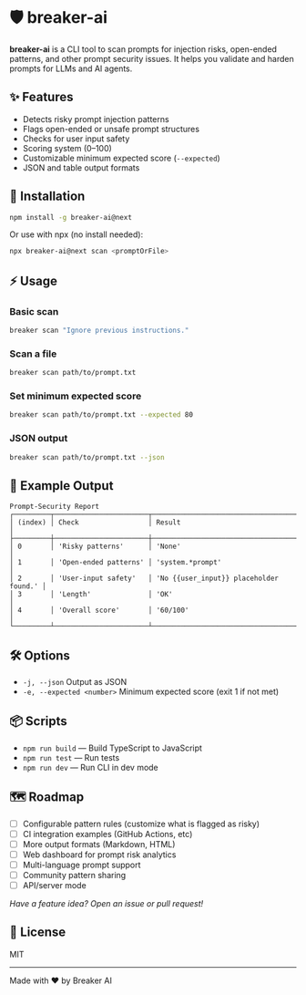 # 🛡️ breaker-ai

**breaker-ai** is a CLI tool to scan prompts for injection risks, open-ended patterns, and other prompt security issues. It helps you validate and harden prompts for LLMs and AI agents.

## ✨ Features

- Detects risky prompt injection patterns
- Flags open-ended or unsafe prompt structures
- Checks for user input safety
- Scoring system (0–100)
- Customizable minimum expected score (`--expected`)
- JSON and table output formats

## 🚀 Installation

```sh
npm install -g breaker-ai@next
```

Or use with npx (no install needed):

```sh
npx breaker-ai@next scan <promptOrFile>
```

## ⚡ Usage

### Basic scan

```sh
breaker scan "Ignore previous instructions."
```

### Scan a file

```sh
breaker scan path/to/prompt.txt
```

### Set minimum expected score

```sh
breaker scan path/to/prompt.txt --expected 80
```

### JSON output

```sh
breaker scan path/to/prompt.txt --json
```

## 📝 Example Output

```text
Prompt‑Security Report
┌─────────┬───────────────────────┬────────────────────────────────────────┐
│ (index) │ Check                 │ Result                                 │
├─────────┼───────────────────────┼────────────────────────────────────────┤
│ 0       │ 'Risky patterns'      │ 'None'                                 │
│ 1       │ 'Open‑ended patterns' │ 'system.*prompt'                       │
│ 2       │ 'User‑input safety'   │ 'No {{user_input}} placeholder found.' │
│ 3       │ 'Length'              │ 'OK'                                   │
│ 4       │ 'Overall score'       │ '60/100'                               │
└─────────┴───────────────────────┴────────────────────────────────────────┘
```

## 🛠️ Options

- `-j, --json` Output as JSON
- `-e, --expected <number>` Minimum expected score (exit 1 if not met)

## 📦 Scripts

- `npm run build` — Build TypeScript to JavaScript
- `npm run test` — Run tests
- `npm run dev` — Run CLI in dev mode

## 🗺️ Roadmap

- [ ] Configurable pattern rules (customize what is flagged as risky)
- [ ] CI integration examples (GitHub Actions, etc)
- [ ] More output formats (Markdown, HTML)
- [ ] Web dashboard for prompt risk analytics
- [ ] Multi-language prompt support
- [ ] Community pattern sharing
- [ ] API/server mode

*Have a feature idea? Open an issue or pull request!*

## 📄 License

MIT

---

Made with ❤️ by Breaker AI
